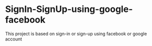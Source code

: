 # SignIn-SignUp-using-google-facebook
This project is based on sign-in or sign-up using facebook or google account
